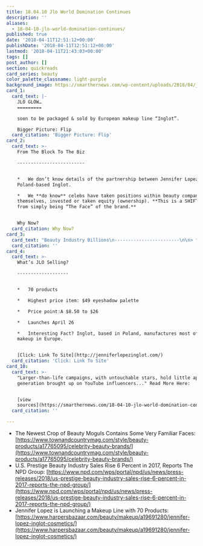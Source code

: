 ```yaml
---
title: 18.04.10 Jlo World Domination Continues
description: ''
aliases:
  - 18-04-10-jlo-world-domination-continues/
published: true
date: '2018-04-11T12:51:12+00:00'
publishDate: '2018-04-11T12:51:12+00:00'
lastmod: '2018-04-11T21:43:03+00:00'
tags: []
post_author: []
section: quickreads
card_series: beauty
color_palette_classname: light-purple
background_image: https://smarthernews.com/wp-content/uploads/2018/04/jlo-inglot-1522935898.jpg
card_1:
  card_text: |-
    JLO GLOW…
    =========

    soon to be packaged & sold by European makeup line “Inglot”.

    Bigger Picture: Flip
  card_citation: 'Bigger Picture: Flip'
card_2:
  card_text: >-
    From The Block To The Biz

    -------------------------


    *   We don’t know details of the partnership between Jennifer Lopez &
    Poland-based Inglot.

    *   We **do know** celebs have taken positions within beauty companies
    themselves, invested or taken equity (ownership). **This is a SHIFT away
    from simply being “The Face” of the brand.**


    Why Now?
  card_citation: Why Now?
card_3:
  card_text: "Beauty Industry Billions\n------------------------\n\n> *   $17.7 B = U.S. beauty business.\n> *   Makeup = biggest segment.”As beauty brands and retailers look to understand a\x18what’s next’…their focus should be on developing new and alternative ways to engage with consumers.”\n> \n> Larissa Jensen, The NPD Group"
  card_citation: ''
card_4:
  card_text: >-
    What’s JLO Selling?

    -------------------


    *   70 products

    *   Highest price item: $49 eyeshadow palette

    *   Price point:A $8.50 to $26

    *   Launches April 26

    *   Interesting Fact? Inglot, based in Poland, manufactures most of its
    makeup in Europe.


    [Click: Link To Site](http://jenniferlopezinglot.com/)
  card_citation: 'Click: Link To Site'
card_10:
  card_text: >-
    "Larger-than-life campaigns, with untouchable stars, hold little appeal to a
    generation brought up on YouTube influencers..." Read More Here:


    [view
    sources](https://smarthernews.com/18-04-10-jlo-world-domination-continues/)
  card_citation: ''

---
```

*   The Newest Crop of Beauty Moguls Contains Some Very Familiar Faces: [https://www.townandcountrymag.com/style/beauty-products/a17765095/celebrity-beauty-brands/](https://www.townandcountrymag.com/style/beauty-products/a17765095/celebrity-beauty-brands/)
*   U.S. Prestige Beauty Industry Sales Rise 6 Percent in 2017, Reports The NPD Group: [https://www.npd.com/wps/portal/npd/us/news/press-releases/2018/us-prestige-beauty-industry-sales-rise-6-percent-in-2017-reports-the-npd-group/](https://www.npd.com/wps/portal/npd/us/news/press-releases/2018/us-prestige-beauty-industry-sales-rise-6-percent-in-2017-reports-the-npd-group/)
*   Jennifer Lopez is Launching a Makeup Line with 70 Products: [https://www.harpersbazaar.com/beauty/makeup/a19691280/jennifer-lopez-inglot-cosmetics/](https://www.harpersbazaar.com/beauty/makeup/a19691280/jennifer-lopez-inglot-cosmetics/)